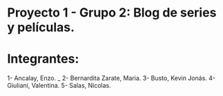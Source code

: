 # Proyecto 1 - Grupo 2: Blog de series y películas.
# Integrantes:
1- Ancalay, Enzo. _
2- Bernardita Zarate, Maria.
3- Busto, Kevin Jonás.
4- Giuliani, Valentina.
5- Salas, Nicolas.

